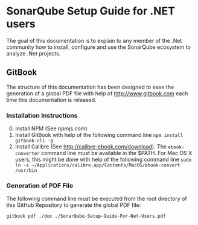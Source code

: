 # SonarQube Setup Guide for .NET users

The goal of this documentation is to explain to any member of the .Net community how to install, configure and use the SonarQube ecosystem to analyze .Net projects.

## GitBook

The structure of this documentation has been designed to ease the generation of a global PDF file with help of http://www.gitbook.com each time this documentation is released.

### Installation Instructions

0. Install NPM (See npmjs.com)
0. Install GitBook with help of the following command line `npm install gitbook-cli -g`
0. Install Calibre (See http://calibre-ebook.com/download). The `ebook-converter` command line must be available in the $PATH. For Mac OS X users, this might be done with help of the following command line `sudo ln -s ~/Applications/calibre.app/Contents/MacOS/ebook-convert /usr/bin`

### Generation of PDF File

The following command line must be executed from the root directory of this GitHub Repository to generate the global PDF file:

`gitbook pdf ./doc ./SonarQube-Setup-Guide-For-Net-Users.pdf`
